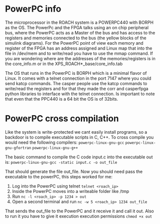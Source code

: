 # PowerPC info

The microprocessor in the ROACH system is a POWERPC440 with BORPH as the OS.
The PowerPc and the FPGA talks using an on chip peripheral bus, where the PowerPC acts as a Master of the bus and has access to the registers and memories connected to the bus (the yellow blocks of the simulink diagrams). For the PowerPC point of view each memory and register of the FPGA has an address assigned and Linux map that into the file in /dev/mem and to write/read you have to use the mmap command.
If you are wondering where are the addresses of the memories/registers is in the core_info.m or in the XPS_ROACH*_base/core_info.tab

The OS that runs in the PowerPC is BORPH which is a minimal flavor of Linux. It comes with a telnet connection in the port 7147 where you could send katcp commands. The casper people use the katcp commands to write/read the registers and for that they made the corr and casperfpga python libraries to interface with the telnet connection.
Is important to note that even that the PPC440 is a 64 bit the OS is of 32bits.

# PowerPC cross compilation
Like the system is write-protected we cant easily install programs, so a backdoor is to compile executable scripts in C, C++.
To cross compile you would need the following compilers:
`powerpc-linux-gnu-gcc` 
`powerpc-linux-gnu-gfortran`
`powerpc-linux-gnu-g++`

The basic command to compile the C code input.c into the executable out is:
`powerpc-linux-gnu-gcc -static input.c -o out_file`

That should generate the file out_file. Now you should need pass the executable to the powerPC, this steps worked for me:
1. Log into the PowerPC using telnet `telnet <roach_ip>`
2. Inside the PowerPC moves into a writeable folder like /tmp
3. Run `nc -l <roach_ip> -p 1234 > out`
4. Open a second terminal and run `nc -w 5 <roach_ip> 1234 out_file `

That sends the out_file to the PowerPC and it receive it and call it out. Also to run it you have to give it execution execution permissions `chmod +x out`



